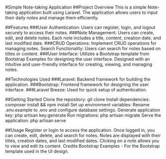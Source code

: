 #Simple Note-taking Application
##Project Overview
This is a simple Note-taking application built using Laravel. The application allows users to input their daily notes and manage them efficiently.

##Features
###User Authentication:
Users can register, login, and logout securely to access their notes.
###Note Management:
Users can create, edit, and delete notes.
Each note includes a title, content, creation date, and last modified date.
###CRUD Operations:
Implement CRUD operations for managing notes.
Search Functionality:
Users can search for notes based on titles or content.
###User Interface:
Utilizes a Bootstrap template from Bootstrap Examples for designing the user interface.
Designed with an intuitive and user-friendly interface for creating, viewing, and managing notes.

##Technologies Used
###Laravel: Backend framework for building the application.
###Bootstrap: Frontend framework for designing the user interface.
###Laravel Breeze: Used for quick setup of authentication.

##Getting Started
Clone the repository: git clone <repository-url>
Install dependencies: composer install && npm install
Set up environment variables: Rename .env.example to .env and configure database settings.
Generate application key: php artisan key:generate
Run migrations: php artisan migrate
Serve the application: php artisan serve

##Usage
Register or login to access the application.
Once logged in, you can create, edit, delete, and search for notes.
Notes are displayed with their titles, creation dates, and last modified dates.
Clicking on a note allows you to view and edit its content.
Credits
Bootstrap Examples - For the Bootstrap template used in the UI design.
